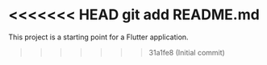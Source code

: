 <<<<<<< HEAD
git add README.md
=======


This project is a starting point for a Flutter application.

>>>>>>> 31a1fe8 (Initial commit)

